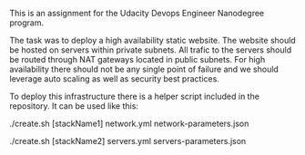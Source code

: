 This is an assignment for the Udacity Devops Engineer Nanodegree program.

The task was to deploy a high availability static website. The website should be hosted on servers within private subnets. All trafic to the servers should be routed through NAT gateways located in public subnets. For high availability there should not be any single point of failure and we should leverage auto scaling as well as security best practices.

To deploy this infrastructure there is a helper script included in the repository. It can be used like this:    

./create.sh [stackName1] network.yml network-parameters.json

./create.sh [stackName2] servers.yml servers-parameters.json
